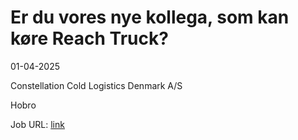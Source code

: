 # Er du vores nye kollega, som kan køre Reach Truck?
01-04-2025

Constellation Cold Logistics Denmark A/S

Hobro

Job URL: [link](https://www.jobindex.dk/jobannonce/r13085162/er-du-vores-nye-kollega-som-kan-koere-reach-truck)


